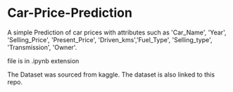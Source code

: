 # Car-Price-Prediction
A simple Prediction of car prices with attributes such as 'Car_Name', 'Year', 'Selling_Price', 'Present_Price', 'Driven_kms','Fuel_Type', 'Selling_type', 
'Transmission', 'Owner'. 

file is in .ipynb extension

The Dataset was sourced from kaggle.
The dataset is also linked to this repo.
